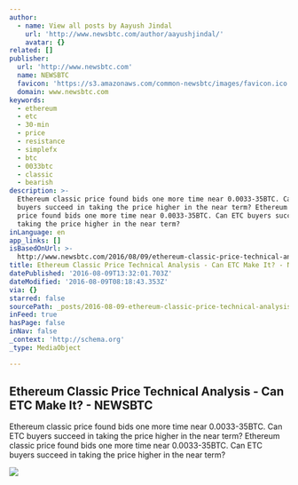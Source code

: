 ```yaml
---
author:
  - name: View all posts by Aayush Jindal
    url: 'http://www.newsbtc.com/author/aayushjindal/'
    avatar: {}
related: []
publisher:
  url: 'http://www.newsbtc.com'
  name: NEWSBTC
  favicon: 'https://s3.amazonaws.com/common-newsbtc/images/favicon.ico'
  domain: www.newsbtc.com
keywords:
  - ethereum
  - etc
  - 30-min
  - price
  - resistance
  - simplefx
  - btc
  - 0033btc
  - classic
  - bearish
description: >-
  Ethereum classic price found bids one more time near 0.0033-35BTC. Can ETC
  buyers succeed in taking the price higher in the near term? Ethereum classic
  price found bids one more time near 0.0033-35BTC. Can ETC buyers succeed in
  taking the price higher in the near term?
inLanguage: en
app_links: []
isBasedOnUrl: >-
  http://www.newsbtc.com/2016/08/09/ethereum-classic-price-technical-analysis-can-etc-make/
title: Ethereum Classic Price Technical Analysis - Can ETC Make It? - NEWSBTC
datePublished: '2016-08-09T13:32:01.703Z'
dateModified: '2016-08-09T08:18:43.353Z'
via: {}
starred: false
sourcePath: _posts/2016-08-09-ethereum-classic-price-technical-analysis-can-etc-make-it.md
inFeed: true
hasPage: false
inNav: false
_context: 'http://schema.org'
_type: MediaObject

---
```

<article style=""><h1>Ethereum Classic Price Technical Analysis - Can ETC Make It? - NEWSBTC</h1><p>Ethereum classic price found bids one more time near 0.0033-35BTC. Can ETC buyers succeed in taking the price higher in the near term? Ethereum classic price found bids one more time near 0.0033-35BTC. Can ETC buyers succeed in taking the price higher in the near term?</p><img src="http://s3.amazonaws.com/main-newsbtc-images/2016/08/09060921/Ethereum-Classic6.png" /></article>
